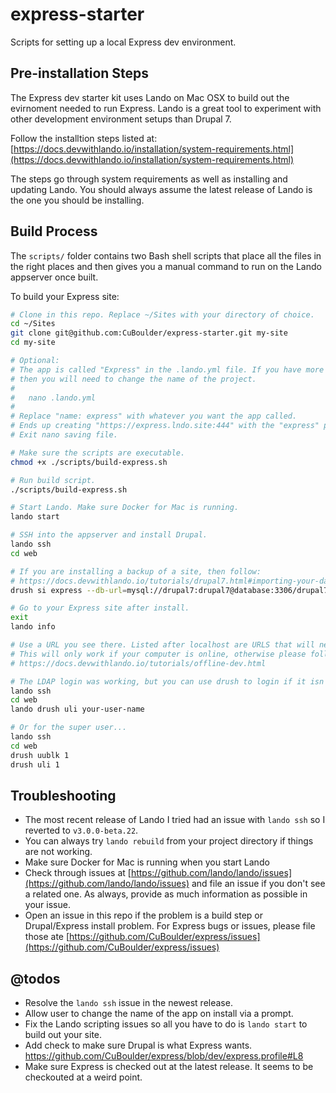 # express-starter
Scripts for setting up a local Express dev environment.

## Pre-installation Steps
The Express dev starter kit uses Lando on Mac OSX to build out the evirnoment needed to run Express. Lando is a great tool to experiment with other development environment setups than Drupal 7. 

Follow the installtion steps listed at: [https://docs.devwithlando.io/installation/system-requirements.html](https://docs.devwithlando.io/installation/system-requirements.html)

The steps go through system requirements as well as installing and updating Lando. You should always assume the latest release of Lando is the one you should be installing. 

## Build Process
The `scripts/` folder contains two Bash shell scripts that place all the files in the right places and then gives you a manual command to run on the Lando appserver once built.

To build your Express site:

```bash
# Clone in this repo. Replace ~/Sites with your directory of choice. 
cd ~/Sites
git clone git@github.com:CuBoulder/express-starter.git my-site
cd my-site

# Optional:
# The app is called "Express" in the .lando.yml file. If you have more that one project, 
# then you will need to change the name of the project. 
#
#   nano .lando.yml
#
# Replace "name: express" with whatever you want the app called. 
# Ends up creating "https://express.lndo.site:444" with the "express" project name. 
# Exit nano saving file.

# Make sure the scripts are executable. 
chmod +x ./scripts/build-express.sh

# Run build script. 
./scripts/build-express.sh

# Start Lando. Make sure Docker for Mac is running.
lando start

# SSH into the appserver and install Drupal.
lando ssh
cd web

# If you are installing a backup of a site, then follow: 
# https://docs.devwithlando.io/tutorials/drupal7.html#importing-your-database
drush si express --db-url=mysql://drupal7:drupal7@database:3306/drupal7

# Go to your Express site after install.
exit
lando info

# Use a URL you see there. Listed after localhost are URLS that will never change. 
# This will only work if your computer is online, otherwise please follow: 
# https://docs.devwithlando.io/tutorials/offline-dev.html

# The LDAP login was working, but you can use drush to login if it isn't. 
lando ssh
cd web
lando drush uli your-user-name

# Or for the super user...
lando ssh
cd web
drush uublk 1
drush uli 1
```

## Troubleshooting

- The most recent release of Lando I tried had an issue with `lando ssh` so I reverted to `v3.0.0-beta.22`.
- You can always try `lando rebuild` from your project directory if things are not working.
- Make sure Docker for Mac is running when you start Lando
- Check through issues at [https://github.com/lando/lando/issues](https://github.com/lando/lando/issues) and file an issue if you don't see a related one. As always, provide as much information as possible in your issue.
- Open an issue in this repo if the problem is a build step or Drupal/Express install problem. For Express bugs or issues, please file those ate [https://github.com/CuBoulder/express/issues](https://github.com/CuBoulder/express/issues)

## @todos

- Resolve the `lando ssh` issue in the newest release. 
- Allow user to change the name of the app on install via a prompt. 
- Fix the Lando scripting issues so all you have to do is `lando start` to build out your site.
- Add check to make sure Drupal is what Express wants. https://github.com/CuBoulder/express/blob/dev/express.profile#L8
- Make sure Express is checked out at the latest release. It seems to be checkouted at a weird point.  
